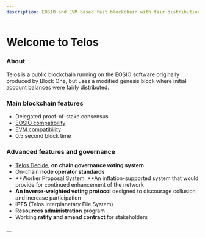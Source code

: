 ```yaml
---
description: EOSIO and EVM based fast blockchain with fair distribution and governance
---
```


# Welcome to Telos

### About

Telos is a public blockchain running on the EOSIO software originally produced by Block One, but uses a modified genesis block where initial account balances were fairly distributed.&#x20;

### Main blockchain features

* Delegated proof-of-stake consensus
* [EOSIO compatibility](developers/platform/overview/)
* [EVM compatibility](evm/getting-started/introduction-to-tevm.md)
* 0.5 second block time

### Advanced features and governance

* [Telos Decide](developers/telos\_contracts/telos-decide/), **on chain governance voting system**
* On-chain **node operator standards**&#x20;
* **Worker Proposal System: **An inflation-supported system that would provide for continued enhancement of the network
* **An inverse-weighted voting protocol** designed to discourage collusion and increase participation
* **IPFS** (Telos Interplanetary File System)
* **Resources administration** program
* Working **ratify and amend contract** for stakeholders





__
